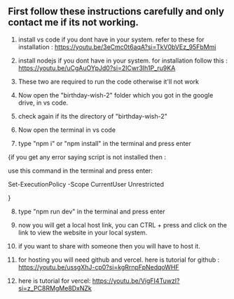 ## First follow these instructions carefully and only contact me if its not working. 

1. install vs code if you dont have in your system.
refer to these for installation :
https://youtu.be/3eCmc0t6aqA?si=TkV0bVEz_95FbMmi

2. install nodejs if you dont have in your system. 
for installation follow this : 
https://youtu.be/uCgAuOYpJd0?si=2ICwr3Ih1P_ru9KA

3. These two are required to run the code otherwise it'll not work

4. Now open the "birthday-wish-2" folder which you got in the google drive, in vs code.

5. check again if its the directory of "birthday-wish-2"

6. Now open the terminal in vs code 

7. type "npm i" or "npm install" in the terminal and press enter


{if you get any error saying script is not installed then :

use this command in the terminal and press enter: 

Set-ExecutionPolicy -Scope CurrentUser Unrestricted

}


8. type "npm run dev" in the terminal and press enter

9. now you will get a local host link, you can CTRL + press and click on the link to view the website in your local system.

10. if you want to share with someone then you will have to host it.

11. for hosting you will need github and vercel. 
here is tutorial for github : 
https://youtu.be/ussgXhJ-cp0?si=kgRrnpFpNedqoWHF

12. here is tutorial for vercel:
https://youtu.be/VigFI4TuwzI?si=z_PC8RMgMe8DxNZk
